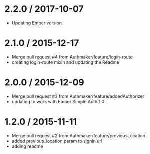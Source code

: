 2.2.0 / 2017-10-07
==================
  * Updating Ember version

2.1.0 / 2015-12-17
==================

  * Merge pull request #4 from Authmaker/feature/login-route
  * creating login-route mixin and updating the Readme

2.0.0 / 2015-12-09
==================

  * Merge pull request #3 from Authmaker/feature/addedAuthorizer
  * updating to work with Ember Simple Auth 1.0

1.2.0 / 2015-11-11
==================

  * Merge pull request #2 from Authmaker/feature/previousLocation
  * added previous_location param to signin url
  * adding readme
